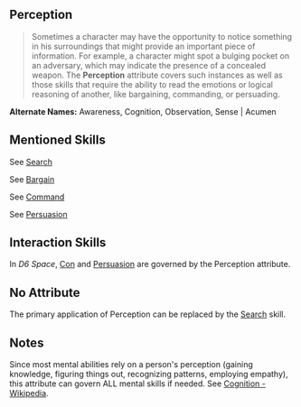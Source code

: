 Perception
----------

> Sometimes a character may have the opportunity to notice something in his surroundings that might provide an important piece of information. For example, a character might spot a bulging pocket on an adversary, which may indicate the presence of a concealed weapon. The __Perception__ attribute covers such instances as well as those skills that require the ability to read the emotions or logical reasoning of another, like bargaining, commanding, or persuading.

__Alternate Names:__ Awareness, Cognition, <span title='Solar'>Observation</span>, Sense | <span title='Fantasy'>Acumen</span>

Mentioned Skills
----------------

See [Search](Search.md)

See [Bargain](Persuasion.md#bargain)

See [Command](Command.md)

See [Persuasion](Persuasion.md)

Interaction Skills
------------------

In _D6 Space_, [Con](Con.md) and [Persuasion](Persuasion.md) are governed by the Perception attribute.

No Attribute
------------

The primary application of Perception can be replaced by the [Search](Search.md) skill.

Notes
-----

Since most mental abilities rely on a person's perception (gaining knowledge, figuring things out, recognizing patterns, employing empathy), this attribute can govern ALL mental skills if needed. See [Cognition - Wikipedia](https://en.wikipedia.org/wiki/Cognition).

